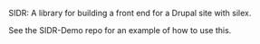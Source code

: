SIDR: A library for building a front end for a Drupal site with silex.

See the SIDR-Demo repo for an example of how to use this.

